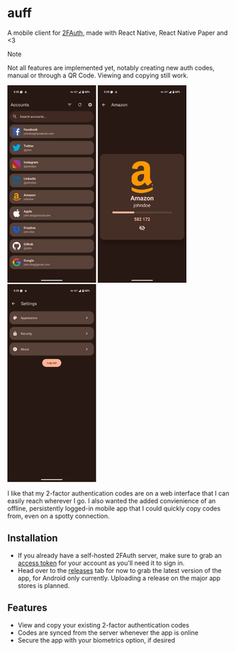 # auff

A mobile client for [2FAuth](https://2fauth.app), made with React Native, React Native Paper and <3


> [!NOTE]
> Not all features are implemented yet, notably creating new auth codes, manual or through a QR Code. Viewing and copying still work.

<p>
  <img alt="Home screen" src="https://raw.githubusercontent.com/powermaker450/auff/refs/heads/main/repo/home.png" width="200">
  <img alt="Authentication code screen" src="https://raw.githubusercontent.com/powermaker450/auff/refs/heads/main/repo/code.png" width="200">
  <img alt="Settings screen" src="https://raw.githubusercontent.com/powermaker450/auff/refs/heads/main/repo/settings.png" width="200">
</p>

I like that my 2-factor authentication codes are on a web interface that I can easily reach wherever I go. I also wanted the added convienience of an offline, persistently logged-in mobile app that I could quickly copy codes from, even on a spotty connection.

## Installation
- If you already have a self-hosted 2FAuth server, make sure to grab an [access token](https://docs.2fauth.app/api/#authentication) for your account as you'll need it to sign in.
- Head over to the [releases](https://github.com/powermaker450/auff/releases) tab for now to grab the latest version of the app, for Android only currently. Uploading a release on the major app stores is planned.

## Features
- View and copy your existing 2-factor authentication codes
- Codes are synced from the server whenever the app is online
- Secure the app with your biometrics option, if desired

